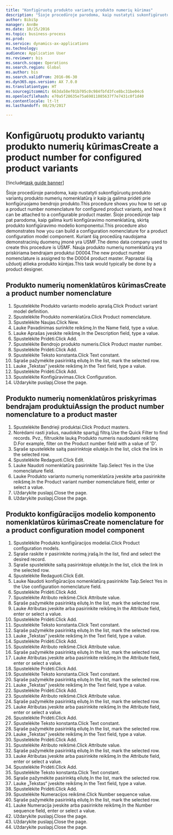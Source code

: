 ```yaml
--- 
title: "Konfigūruotų produkto variantų produkto numerių kūrimas"
description: "Šioje procedūroje parodoma, kaip nustatyti sukonfigūruotų produkto variantų produkto numerių nomenklatūrą ir kaip ją galima pridėti prie konfigūruojamo bendrojo produkto."
author: BibiSp
manager: AnnBe
ms.date: 10/25/2016
ms.topic: business-process
ms.prod: 
ms.service: dynamics-ax-applications
ms.technology: 
audience: Application User
ms.reviewer: bis
ms.search.scope: Operations
ms.search.region: Global
ms.author: bis
ms.search.validFrom: 2016-06-30
ms.dyn365.ops.version: AX 7.0.0
ms.translationtype: HT
ms.sourcegitcommit: 663da58ef01b705c0c984fbfd3fce8bc31be04c6
ms.openlocfilehash: e70a5f28635e75a69811085637f7e7431c0f1d40
ms.contentlocale: lt-lt
ms.lasthandoff: 08/29/2017

---
```

# <a name="create-a-product-number-for-configured-product-variants"></a><span data-ttu-id="8f7ef-103">Konfigūruotų produkto variantų produkto numerių kūrimas</span><span class="sxs-lookup"><span data-stu-id="8f7ef-103">Create a product number for configured product variants</span></span>

[!include[task guide banner](../../includes/task-guide-banner.md)]

<span data-ttu-id="8f7ef-104">Šioje procedūroje parodoma, kaip nustatyti sukonfigūruotų produkto variantų produkto numerių nomenklatūrą ir kaip ją galima pridėti prie konfigūruojamo bendrojo produkto.</span><span class="sxs-lookup"><span data-stu-id="8f7ef-104">This procedure shows you how to set up a product number nomenclature for configured product variants, and how it can be attached to a configurable product master.</span></span> <span data-ttu-id="8f7ef-105">Šioje procedūroje taip pat parodoma, kaip galima kurti konfigūravimo nomenklatūrą, skirtą produkto konfigūravimo modelio komponentui.</span><span class="sxs-lookup"><span data-stu-id="8f7ef-105">This procedure also demonstrates how you can build a configuration nomenclature for a product configuration model component.</span></span> <span data-ttu-id="8f7ef-106">Kuriant šią procedūrą naudojama demonstracinių duomenų įmonė yra USMF.</span><span class="sxs-lookup"><span data-stu-id="8f7ef-106">The demo data company used to create this procedure is USMF.</span></span> <span data-ttu-id="8f7ef-107">Nauja produkto numerių nomenklatūrą yra priskiriama bendrajam produktui D0004.</span><span class="sxs-lookup"><span data-stu-id="8f7ef-107">The new product number nomenclature is assigned to the D0004 product master.</span></span> <span data-ttu-id="8f7ef-108">Paprastai šią užduotį atlieka produkto kūrėjas.</span><span class="sxs-lookup"><span data-stu-id="8f7ef-108">This task would typically be done by a product designer.</span></span>


## <a name="create-a-product-number-nomenclature"></a><span data-ttu-id="8f7ef-109">Produkto numerių nomenklatūros kūrimas</span><span class="sxs-lookup"><span data-stu-id="8f7ef-109">Create a product number nomenclature</span></span>
1. <span data-ttu-id="8f7ef-110">Spustelėkite Produkto varianto modelio aprašą.</span><span class="sxs-lookup"><span data-stu-id="8f7ef-110">Click Product variant model definition.</span></span>
2. <span data-ttu-id="8f7ef-111">Spustelėkite Produkto nomenklatūra.</span><span class="sxs-lookup"><span data-stu-id="8f7ef-111">Click Product nomenclature.</span></span>
3. <span data-ttu-id="8f7ef-112">Spustelėkite Naujas.</span><span class="sxs-lookup"><span data-stu-id="8f7ef-112">Click New.</span></span>
4. <span data-ttu-id="8f7ef-113">Lauke Pavadinimas surinkite reikšmę.</span><span class="sxs-lookup"><span data-stu-id="8f7ef-113">In the Name field, type a value.</span></span>
5. <span data-ttu-id="8f7ef-114">Lauke Aprašas įveskite reikšmę.</span><span class="sxs-lookup"><span data-stu-id="8f7ef-114">In the Description field, type a value.</span></span>
6. <span data-ttu-id="8f7ef-115">Spustelėkite Pridėti.</span><span class="sxs-lookup"><span data-stu-id="8f7ef-115">Click Add.</span></span>
7. <span data-ttu-id="8f7ef-116">Spustelėkite Bendrojo produkto numeris.</span><span class="sxs-lookup"><span data-stu-id="8f7ef-116">Click Product master number.</span></span>
8. <span data-ttu-id="8f7ef-117">Spustelėkite Pridėti.</span><span class="sxs-lookup"><span data-stu-id="8f7ef-117">Click Add.</span></span>
9. <span data-ttu-id="8f7ef-118">Spustelėkite Teksto konstanta.</span><span class="sxs-lookup"><span data-stu-id="8f7ef-118">Click Text constant.</span></span>
10. <span data-ttu-id="8f7ef-119">Sąraše pažymėkite pasirinktą eilutę.</span><span class="sxs-lookup"><span data-stu-id="8f7ef-119">In the list, mark the selected row.</span></span>
11. <span data-ttu-id="8f7ef-120">Lauke „Tekstas“ įveskite reikšmę.</span><span class="sxs-lookup"><span data-stu-id="8f7ef-120">In the Text field, type a value.</span></span>
12. <span data-ttu-id="8f7ef-121">Spustelėkite Pridėti.</span><span class="sxs-lookup"><span data-stu-id="8f7ef-121">Click Add.</span></span>
13. <span data-ttu-id="8f7ef-122">Spustelėkite Konfigūravimas.</span><span class="sxs-lookup"><span data-stu-id="8f7ef-122">Click Configuration.</span></span>
14. <span data-ttu-id="8f7ef-123">Uždarykite puslapį.</span><span class="sxs-lookup"><span data-stu-id="8f7ef-123">Close the page.</span></span>

## <a name="assign-the-product-number-nomenclature-to-a-product-master"></a><span data-ttu-id="8f7ef-124">Produkto numerių nomenklatūros priskyrimas bendrajam produktui</span><span class="sxs-lookup"><span data-stu-id="8f7ef-124">Assign the product number nomenclature to a product master</span></span>
1. <span data-ttu-id="8f7ef-125">Spustelėkite Bendrieji produktai.</span><span class="sxs-lookup"><span data-stu-id="8f7ef-125">Click Product masters.</span></span>
2. <span data-ttu-id="8f7ef-126">Norėdami rasti įrašus, naudokite spartųjį filtrą.</span><span class="sxs-lookup"><span data-stu-id="8f7ef-126">Use the Quick Filter to find records.</span></span> <span data-ttu-id="8f7ef-127">Pvz., filtruokite lauką Produkto numeris naudodami reikšmę D.</span><span class="sxs-lookup"><span data-stu-id="8f7ef-127">For example, filter on the Product number field with a value of 'D'.</span></span>
3. <span data-ttu-id="8f7ef-128">Sąraše spustelėkite saitą pasirinktoje eilutėje.</span><span class="sxs-lookup"><span data-stu-id="8f7ef-128">In the list, click the link in the selected row.</span></span>
4. <span data-ttu-id="8f7ef-129">Spustelėkite Redaguoti.</span><span class="sxs-lookup"><span data-stu-id="8f7ef-129">Click Edit.</span></span>
5. <span data-ttu-id="8f7ef-130">Lauke Naudoti nomenklatūrą pasirinkite Taip.</span><span class="sxs-lookup"><span data-stu-id="8f7ef-130">Select Yes in the Use nomenclature field.</span></span>
6. <span data-ttu-id="8f7ef-131">Lauke Produkto varianto numerių nomenklatūra įveskite arba pasirinkite reikšmę.</span><span class="sxs-lookup"><span data-stu-id="8f7ef-131">In the Product variant number nomenclature field, enter or select a value.</span></span>
7. <span data-ttu-id="8f7ef-132">Uždarykite puslapį.</span><span class="sxs-lookup"><span data-stu-id="8f7ef-132">Close the page.</span></span>
8. <span data-ttu-id="8f7ef-133">Uždarykite puslapį.</span><span class="sxs-lookup"><span data-stu-id="8f7ef-133">Close the page.</span></span>

## <a name="create-nomenclature-for-a-product-configuration-model-component"></a><span data-ttu-id="8f7ef-134">Produkto konfigūracijos modelio komponento nomenklatūros kūrimas</span><span class="sxs-lookup"><span data-stu-id="8f7ef-134">Create nomenclature for a product configuration model component</span></span>
1. <span data-ttu-id="8f7ef-135">Spustelėkite Produkto konfigūracijos modeliai.</span><span class="sxs-lookup"><span data-stu-id="8f7ef-135">Click Product configuration models.</span></span>
2. <span data-ttu-id="8f7ef-136">Sąraše raskite ir pasirinkite norimą įrašą.</span><span class="sxs-lookup"><span data-stu-id="8f7ef-136">In the list, find and select the desired record.</span></span>
3. <span data-ttu-id="8f7ef-137">Sąraše spustelėkite saitą pasirinktoje eilutėje.</span><span class="sxs-lookup"><span data-stu-id="8f7ef-137">In the list, click the link in the selected row.</span></span>
4. <span data-ttu-id="8f7ef-138">Spustelėkite Redaguoti.</span><span class="sxs-lookup"><span data-stu-id="8f7ef-138">Click Edit.</span></span>
5. <span data-ttu-id="8f7ef-139">Lauke Naudoti konfigūracijos nomenklatūrą pasirinkite Taip.</span><span class="sxs-lookup"><span data-stu-id="8f7ef-139">Select Yes in the Use configuration nomenclature field.</span></span>
6. <span data-ttu-id="8f7ef-140">Spustelėkite Pridėti.</span><span class="sxs-lookup"><span data-stu-id="8f7ef-140">Click Add.</span></span>
7. <span data-ttu-id="8f7ef-141">Spustelėkite Atributo reikšmė.</span><span class="sxs-lookup"><span data-stu-id="8f7ef-141">Click Attribute value.</span></span>
8. <span data-ttu-id="8f7ef-142">Sąraše pažymėkite pasirinktą eilutę.</span><span class="sxs-lookup"><span data-stu-id="8f7ef-142">In the list, mark the selected row.</span></span>
9. <span data-ttu-id="8f7ef-143">Lauke Atributas įveskite arba pasirinkite reikšmę.</span><span class="sxs-lookup"><span data-stu-id="8f7ef-143">In the Attribute field, enter or select a value.</span></span>
10. <span data-ttu-id="8f7ef-144">Spustelėkite Pridėti.</span><span class="sxs-lookup"><span data-stu-id="8f7ef-144">Click Add.</span></span>
11. <span data-ttu-id="8f7ef-145">Spustelėkite Teksto konstanta.</span><span class="sxs-lookup"><span data-stu-id="8f7ef-145">Click Text constant.</span></span>
12. <span data-ttu-id="8f7ef-146">Sąraše pažymėkite pasirinktą eilutę.</span><span class="sxs-lookup"><span data-stu-id="8f7ef-146">In the list, mark the selected row.</span></span>
13. <span data-ttu-id="8f7ef-147">Lauke „Tekstas“ įveskite reikšmę.</span><span class="sxs-lookup"><span data-stu-id="8f7ef-147">In the Text field, type a value.</span></span>
14. <span data-ttu-id="8f7ef-148">Spustelėkite Pridėti.</span><span class="sxs-lookup"><span data-stu-id="8f7ef-148">Click Add.</span></span>
15. <span data-ttu-id="8f7ef-149">Spustelėkite Atributo reikšmė.</span><span class="sxs-lookup"><span data-stu-id="8f7ef-149">Click Attribute value.</span></span>
16. <span data-ttu-id="8f7ef-150">Sąraše pažymėkite pasirinktą eilutę.</span><span class="sxs-lookup"><span data-stu-id="8f7ef-150">In the list, mark the selected row.</span></span>
17. <span data-ttu-id="8f7ef-151">Lauke Atributas įveskite arba pasirinkite reikšmę.</span><span class="sxs-lookup"><span data-stu-id="8f7ef-151">In the Attribute field, enter or select a value.</span></span>
18. <span data-ttu-id="8f7ef-152">Spustelėkite Pridėti.</span><span class="sxs-lookup"><span data-stu-id="8f7ef-152">Click Add.</span></span>
19. <span data-ttu-id="8f7ef-153">Spustelėkite Teksto konstanta.</span><span class="sxs-lookup"><span data-stu-id="8f7ef-153">Click Text constant.</span></span>
20. <span data-ttu-id="8f7ef-154">Sąraše pažymėkite pasirinktą eilutę.</span><span class="sxs-lookup"><span data-stu-id="8f7ef-154">In the list, mark the selected row.</span></span>
21. <span data-ttu-id="8f7ef-155">Lauke „Tekstas“ įveskite reikšmę.</span><span class="sxs-lookup"><span data-stu-id="8f7ef-155">In the Text field, type a value.</span></span>
22. <span data-ttu-id="8f7ef-156">Spustelėkite Pridėti.</span><span class="sxs-lookup"><span data-stu-id="8f7ef-156">Click Add.</span></span>
23. <span data-ttu-id="8f7ef-157">Spustelėkite Atributo reikšmė.</span><span class="sxs-lookup"><span data-stu-id="8f7ef-157">Click Attribute value.</span></span>
24. <span data-ttu-id="8f7ef-158">Sąraše pažymėkite pasirinktą eilutę.</span><span class="sxs-lookup"><span data-stu-id="8f7ef-158">In the list, mark the selected row.</span></span>
25. <span data-ttu-id="8f7ef-159">Lauke Atributas įveskite arba pasirinkite reikšmę.</span><span class="sxs-lookup"><span data-stu-id="8f7ef-159">In the Attribute field, enter or select a value.</span></span>
26. <span data-ttu-id="8f7ef-160">Spustelėkite Pridėti.</span><span class="sxs-lookup"><span data-stu-id="8f7ef-160">Click Add.</span></span>
27. <span data-ttu-id="8f7ef-161">Spustelėkite Teksto konstanta.</span><span class="sxs-lookup"><span data-stu-id="8f7ef-161">Click Text constant.</span></span>
28. <span data-ttu-id="8f7ef-162">Sąraše pažymėkite pasirinktą eilutę.</span><span class="sxs-lookup"><span data-stu-id="8f7ef-162">In the list, mark the selected row.</span></span>
29. <span data-ttu-id="8f7ef-163">Lauke „Tekstas“ įveskite reikšmę.</span><span class="sxs-lookup"><span data-stu-id="8f7ef-163">In the Text field, type a value.</span></span>
30. <span data-ttu-id="8f7ef-164">Spustelėkite Pridėti.</span><span class="sxs-lookup"><span data-stu-id="8f7ef-164">Click Add.</span></span>
31. <span data-ttu-id="8f7ef-165">Spustelėkite Atributo reikšmė.</span><span class="sxs-lookup"><span data-stu-id="8f7ef-165">Click Attribute value.</span></span>
32. <span data-ttu-id="8f7ef-166">Sąraše pažymėkite pasirinktą eilutę.</span><span class="sxs-lookup"><span data-stu-id="8f7ef-166">In the list, mark the selected row.</span></span>
33. <span data-ttu-id="8f7ef-167">Lauke Atributas įveskite arba pasirinkite reikšmę.</span><span class="sxs-lookup"><span data-stu-id="8f7ef-167">In the Attribute field, enter or select a value.</span></span>
34. <span data-ttu-id="8f7ef-168">Spustelėkite Pridėti.</span><span class="sxs-lookup"><span data-stu-id="8f7ef-168">Click Add.</span></span>
35. <span data-ttu-id="8f7ef-169">Spustelėkite Teksto konstanta.</span><span class="sxs-lookup"><span data-stu-id="8f7ef-169">Click Text constant.</span></span>
36. <span data-ttu-id="8f7ef-170">Sąraše pažymėkite pasirinktą eilutę.</span><span class="sxs-lookup"><span data-stu-id="8f7ef-170">In the list, mark the selected row.</span></span>
37. <span data-ttu-id="8f7ef-171">Lauke „Tekstas“ įveskite reikšmę.</span><span class="sxs-lookup"><span data-stu-id="8f7ef-171">In the Text field, type a value.</span></span>
38. <span data-ttu-id="8f7ef-172">Spustelėkite Pridėti.</span><span class="sxs-lookup"><span data-stu-id="8f7ef-172">Click Add.</span></span>
39. <span data-ttu-id="8f7ef-173">Spustelėkite Numeracijos reikšmė.</span><span class="sxs-lookup"><span data-stu-id="8f7ef-173">Click Number sequence value.</span></span>
40. <span data-ttu-id="8f7ef-174">Sąraše pažymėkite pasirinktą eilutę.</span><span class="sxs-lookup"><span data-stu-id="8f7ef-174">In the list, mark the selected row.</span></span>
41. <span data-ttu-id="8f7ef-175">Lauke Numeracija įveskite arba pasirinkite reikšmę.</span><span class="sxs-lookup"><span data-stu-id="8f7ef-175">In the Number sequence field, enter or select a value.</span></span>
42. <span data-ttu-id="8f7ef-176">Uždarykite puslapį.</span><span class="sxs-lookup"><span data-stu-id="8f7ef-176">Close the page.</span></span>
43. <span data-ttu-id="8f7ef-177">Uždarykite puslapį.</span><span class="sxs-lookup"><span data-stu-id="8f7ef-177">Close the page.</span></span>
44. <span data-ttu-id="8f7ef-178">Uždarykite puslapį.</span><span class="sxs-lookup"><span data-stu-id="8f7ef-178">Close the page.</span></span>


